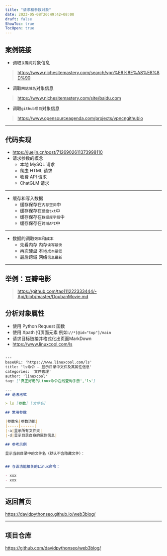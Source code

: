 ```yaml
---
title: "请求和参数对象"
date: 2023-05-08T20:49:42+08:00
draft: false
ShowToc: true
TocOpen: true
---
```


## 案例链接

- 调取`关键词`对象信息
> https://www.nichesitemastery.com/search/vpn%E6%8E%A8%E8%8D%90

- 调取`网站域名`对象信息
> https://www.nichesitemastery.com/site/baidu.com

- 调取`github项目`对象信息
>https://www.opensourceagenda.com/projects/vpncngithubio
---
## 代码实现

- https://juejin.cn/post/7126902611373998110
- 请求参数的概念
  - 本地 MySQL 请求
  - 爬虫 HTML 请求
  - 收费 API 请求
  - ChatGLM 请求
---
- 缓存和写入数据
  - 缓存保存在`内存空间`中
  - 缓存保存在`硬盘txt`中
  - 缓存保存在`数据库字段`中
  - 缓存保存在`跨域API`中
---
- 数据的调取`效率`和`成本`
  - 先看内存 内存`读写最快`
  - 再次硬盘 本地`成本最低`
  - 最后跨域 网络`信息最新`
---

## 举例：豆瓣电影
> https://github.com/tao111222333444/-Api/blob/master/DoubanMovie.md


## 分析对象属性

- 使用 Python Request 函数
- 使用 Xpath 扣页面元素 例如:`//*[@id="top"]/main`
- 请求目标链接并格式化出页面MarkDown
- https://www.linuxcool.com/ls

```markdown

---
baseURL: 'https://www.linuxcool.com/ls'
title: 'ls命令 – 显示目录中文件及其属性信息'
categories: '文件管理'
author: 'linuxcool'
tag: ['真正好用的Linux命令在线查询手册','ls']

---
## 语法格式

> ls [参数] [文件名]

## 常用参数

|参数名|参数功能|
|-----|------|
|-a|显示所有文件夹|
|-d|显示目录自身的属性信息|

## 参考示例

显示当前目录中的文件名（默认不含隐藏文件）：


## 与该功能相关的Linux命令：

- xxx
- xxx
```
---
## 返回首页
https://davidpythonseo.github.io/web3blog/

---
## 项目仓库
https://github.com/davidpythonseo/web3blog/
